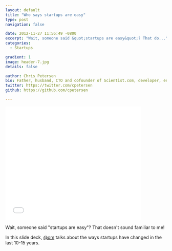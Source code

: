 ```yaml
---
layout: default
title: "Who says startups are easy"
type: post
navigation: false

date: 2012-11-27 11:56:49 -0800
excerpt: "Wait, someone said &quot;startups are easy&quot;? That do..."
categories:
  - Startups

gradient: 1
image: header-7.jpg
details: false

author: Chris Petersen
bio: Father, husband, CTO and cofounder of Scientist.com, developer, entrepreneur and technologist.
twitter: https://twitter.com/cpetersen
github: https://github.com/cpetersen

---
```


<iframe class="embedly-embed" src="//cdn.embedly.com/widgets/media.html?src=https%3A%2F%2Fwww.slideshare.net%2Fslideshow%2Fembed_code%2Fkey%2FLkkIhx6XHW8Ued&url=http%3A%2F%2Fwww.slideshare.net%2Fommalik%2Fwho-says-startups-are-easy&image=http%3A%2F%2Fcdn.slidesharecdn.com%2Fss_thumbnails%2Fpresentationv2copy-121125155458-phpapp01-thumbnail-4.jpg%3Fcb%3D1353877244&key=d815972c91e546edb5d2d02e509f8b1c&type=text%2Fhtml&schema=slideshare" width="425" height="355" scrolling="no" frameborder="0" allowfullscreen></iframe>

Wait, someone said "startups are easy"? That doesn't sound familiar to me!

In this slide deck,  [@om](https://twitter.com/om)  talks about the ways startups have changed in the last 10-15 years.

